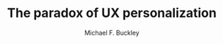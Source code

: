 ---
layout: post
title: "The paradox of UX personalization"
link: https://uxdesign.cc/the-paradox-of-ux-personalization-0acb211c028e
author: "Michael F. Buckley"
published_date: "02/02/2025"
description: "AI-driven UX curates familiarity, but in doing so, it narrows the path to new experiences."
language: "en"
categories: "Liens"
tags: "design ia ux"
og-tags: "design ia ux"
permalink: /:categories/:year/:month/:day/:title/
---